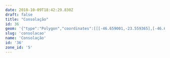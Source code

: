 ```yaml
---
date: 2018-10-09T18:42:29.830Z
draft: false
title: "Consolação"
id: 36
geom: '{"type":"Polygon","coordinates":[[[-46.659001,-23.559365],[-46.655675,-23.555088],[-46.650386,-23.552304],[-46.647791,-23.551461],[-46.647724,-23.551393],[-46.647254,-23.551604],[-46.647138,-23.551326],[-46.646948,-23.551085],[-46.646513,-23.550855],[-46.646682,-23.550198],[-46.646776,-23.550088],[-46.647256,-23.548774],[-46.647843,-23.547732],[-46.648018,-23.547079],[-46.647857,-23.541837],[-46.647909,-23.541797],[-46.655854,-23.541576],[-46.658397,-23.540724],[-46.661483,-23.538916],[-46.66361,-23.537016],[-46.663951,-23.537998],[-46.664072,-23.539287],[-46.664247,-23.53998],[-46.666288,-23.544749],[-46.666595,-23.544967],[-46.667905,-23.54529],[-46.669116,-23.54579],[-46.670589,-23.546613],[-46.672042,-23.547742],[-46.672511,-23.548009],[-46.673269,-23.548236],[-46.673953,-23.548295],[-46.67584,-23.552168],[-46.669914,-23.554603],[-46.665723,-23.556425],[-46.665511,-23.556438],[-46.665114,-23.556578],[-46.664556,-23.556637],[-46.664126,-23.556536],[-46.663869,-23.556546],[-46.663472,-23.556249],[-46.663012,-23.556043],[-46.662824,-23.556063],[-46.659001,-23.559365]]]}'
slug: 'consolacao'
name: 'Consolação'
id: '36'
zone_id: '5'
---
```

		